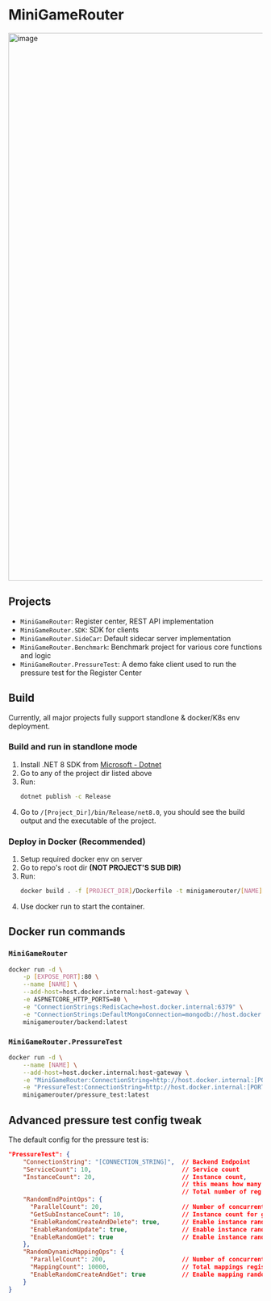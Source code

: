 # MiniGameRouter

<img width="1085" alt="image" src="https://github.com/user-attachments/assets/94b33485-665f-4cd0-8869-25420b19fa92">

## Projects

- `MiniGameRouter`: Register center, REST API implementation
- `MiniGameRouter.SDK`: SDK for clients
- `MiniGameRouter.SideCar`: Default sidecar server implementation
- `MiniGameRouter.Benchmark`: Benchmark project for various core functions and logic
- `MiniGameRouter.PressureTest`: A demo fake client used to run the pressure test for the Register Center

## Build

Currently, all major projects fully support standlone & docker/K8s env deployment.

### Build and run in standlone mode

1. Install .NET 8 SDK from [Microsoft - Dotnet](https://dot.net)
2. Go to any of the project dir listed above
3. Run:
    ```bash
    dotnet publish -c Release
    ```
4. Go to `/[Project_Dir]/bin/Release/net8.0`, you should see the build output and the executable of the project.

### Deploy in Docker (Recommended)

1. Setup required docker env on server
2. Go to repo's root dir **(NOT PROJECT'S SUB DIR)**
3. Run:
    ```bash
    docker build . -f [PROJECT_DIR]/Dockerfile -t minigamerouter/[NAME]:latest
    ```
4. Use docker run to start the container.

## Docker run commands

### `MiniGameRouter`

```bash
docker run -d \
    -p [EXPOSE_PORT]:80 \
    --name [NAME] \
    --add-host=host.docker.internal:host-gateway \
    -e ASPNETCORE_HTTP_PORTS=80 \
    -e "ConnectionStrings:RedisCache=host.docker.internal:6379" \
    -e "ConnectionStrings:DefaultMongoConnection=mongodb://host.docker.internal:27017" \
    minigamerouter/backend:latest
```

### `MiniGameRouter.PressureTest`

```bash
docker run -d \
    --name [NAME] \
    --add-host=host.docker.internal:host-gateway \
    -e "MiniGameRouter:ConnectionString=http://host.docker.internal:[PORT]" \
    -e "PressureTest:ConnectionString=http://host.docker.internal:[PORT]" \
    minigamerouter/pressure_test:latest
```

## Advanced pressure test config tweak

The default config for the pressure test is:

```json
"PressureTest": {
    "ConnectionString": "[CONNECTION_STRING]",  // Backend Endpoint
    "ServiceCount": 10,                         // Service count
    "InstanceCount": 20,                        // Instance count,
                                                // this means how many instance under one service.
                                                // Total number of reg = ServiceCount * InstanceCount
    "RandomEndPointOps": {
      "ParallelCount": 20,                      // Number of concurrent ops
      "GetSubInstanceCount": 10,                // Instance count for get test
      "EnableRandomCreateAndDelete": true,      // Enable instance random create and delete
      "EnableRandomUpdate": true,               // Enable instance random edit
      "EnableRandomGet": true                   // Enable instance random get
    },
    "RandomDynamicMappingOps": {
      "ParallelCount": 200,                     // Number of concurrent ops
      "MappingCount": 10000,                    // Total mappings register count
      "EnableRandomCreateAndGet": true          // Enable mapping random create and get
    }
}
```